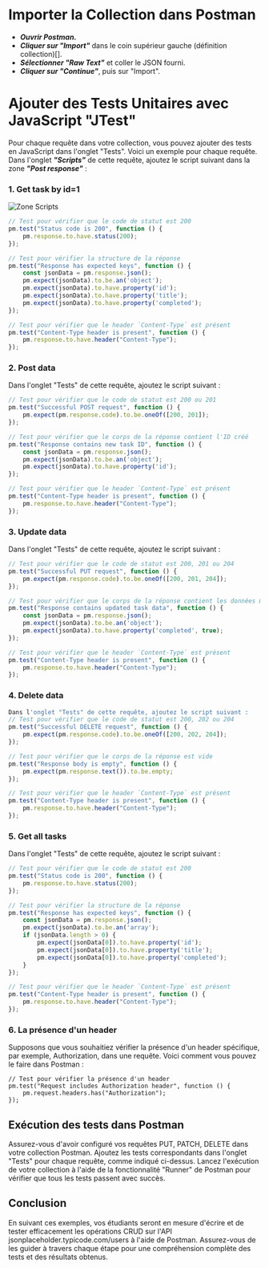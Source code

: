 # Importer la Collection dans Postman

- ***Ouvrir Postman.***
- ***Cliquer sur "Import"*** dans le coin supérieur gauche (définition collection)[].
- ***Sélectionner "Raw Text"*** et coller le JSON fourni.
- ***Cliquer sur "Continue"***, puis sur "Import".

# Ajouter des Tests Unitaires avec JavaScript "JTest"

Pour chaque requête dans votre collection, vous pouvez ajouter des tests en JavaScript dans l'onglet "Tests". Voici un exemple pour chaque requête.
Dans l'onglet ***"Scripts"*** de cette requête, ajoutez le script suivant dans la zone ***"Post response"*** :

### 1. Get task by id=1

![Zone Scripts]()

```javascript
// Test pour vérifier que le code de statut est 200
pm.test("Status code is 200", function () {
    pm.response.to.have.status(200);
});

// Test pour vérifier la structure de la réponse
pm.test("Response has expected keys", function () {
    const jsonData = pm.response.json();
    pm.expect(jsonData).to.be.an('object');
    pm.expect(jsonData).to.have.property('id');
    pm.expect(jsonData).to.have.property('title');
    pm.expect(jsonData).to.have.property('completed');
});

// Test pour vérifier que le header `Content-Type` est présent
pm.test("Content-Type header is present", function () {
    pm.response.to.have.header("Content-Type");
});

```
### 2. Post data

Dans l'onglet "Tests" de cette requête, ajoutez le script suivant :
```javascript
// Test pour vérifier que le code de statut est 200 ou 201
pm.test("Successful POST request", function () {
    pm.expect(pm.response.code).to.be.oneOf([200, 201]);
});

// Test pour vérifier que le corps de la réponse contient l'ID créé
pm.test("Response contains new task ID", function () {
    const jsonData = pm.response.json();
    pm.expect(jsonData).to.be.an('object');
    pm.expect(jsonData).to.have.property('id');
});

// Test pour vérifier que le header `Content-Type` est présent
pm.test("Content-Type header is present", function () {
    pm.response.to.have.header("Content-Type");
});

```
### 3. Update data
Dans l'onglet "Tests" de cette requête, ajoutez le script suivant :

``` Javascript
// Test pour vérifier que le code de statut est 200, 201 ou 204
pm.test("Successful PUT request", function () {
    pm.expect(pm.response.code).to.be.oneOf([200, 201, 204]);
});

// Test pour vérifier que le corps de la réponse contient les données mises à jour
pm.test("Response contains updated task data", function () {
    const jsonData = pm.response.json();
    pm.expect(jsonData).to.be.an('object');
    pm.expect(jsonData).to.have.property('completed', true);
});

// Test pour vérifier que le header `Content-Type` est présent
pm.test("Content-Type header is present", function () {
    pm.response.to.have.header("Content-Type");
});

```
### 4. Delete data
``` javascript
Dans l'onglet "Tests" de cette requête, ajoutez le script suivant :
// Test pour vérifier que le code de statut est 200, 202 ou 204
pm.test("Successful DELETE request", function () {
    pm.expect(pm.response.code).to.be.oneOf([200, 202, 204]);
});

// Test pour vérifier que le corps de la réponse est vide
pm.test("Response body is empty", function () {
    pm.expect(pm.response.text()).to.be.empty;
});

// Test pour vérifier que le header `Content-Type` est présent
pm.test("Content-Type header is present", function () {
    pm.response.to.have.header("Content-Type");
});
```
### 5. Get all tasks
Dans l'onglet "Tests" de cette requête, ajoutez le script suivant :

``` javascript
// Test pour vérifier que le code de statut est 200
pm.test("Status code is 200", function () {
    pm.response.to.have.status(200);
});

// Test pour vérifier la structure de la réponse
pm.test("Response has expected keys", function () {
    const jsonData = pm.response.json();
    pm.expect(jsonData).to.be.an('array');
    if (jsonData.length > 0) {
        pm.expect(jsonData[0]).to.have.property('id');
        pm.expect(jsonData[0]).to.have.property('title');
        pm.expect(jsonData[0]).to.have.property('completed');
    }
});

// Test pour vérifier que le header `Content-Type` est présent
pm.test("Content-Type header is present", function () {
    pm.response.to.have.header("Content-Type");
});

```

### 6. La présence d'un header 

Supposons que vous souhaitiez vérifier la présence d'un header spécifique, par exemple, Authorization, dans une requête. Voici comment vous pouvez le faire dans Postman :

``` javacript
// Test pour vérifier la présence d'un header
pm.test("Request includes Authorization header", function () {
    pm.request.headers.has("Authorization");
});

```

## Exécution des tests dans Postman
Assurez-vous d'avoir configuré vos requêtes PUT, PATCH, DELETE dans votre collection Postman.
Ajoutez les tests correspondants dans l'onglet "Tests" pour chaque requête, comme indiqué ci-dessus.
Lancez l'exécution de votre collection à l'aide de la fonctionnalité "Runner" de Postman pour vérifier que tous les tests passent avec succès.
## Conclusion
En suivant ces exemples, vos étudiants seront en mesure d'écrire et de tester efficacement les opérations CRUD sur l'API jsonplaceholder.typicode.com/users à l'aide de Postman. Assurez-vous de les guider à travers chaque étape pour une compréhension complète des tests et des résultats obtenus.





